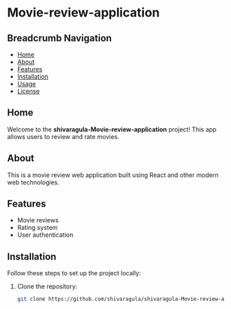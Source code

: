# Movie-review-application

## Breadcrumb Navigation
- [Home](#home)
- [About](#about)
- [Features](#features)
- [Installation](#installation)
- [Usage](#usage)
- [License](#license)

## Home
Welcome to the **shivaragula-Movie-review-application** project! This app allows users to review and rate movies.

## About
This is a movie review web application built using React and other modern web technologies.

## Features
- Movie reviews
- Rating system
- User authentication

## Installation
Follow these steps to set up the project locally:

1. Clone the repository:
   ```bash
   git clone https://github.com/shivaragula/shivaragula-Movie-review-application.git
